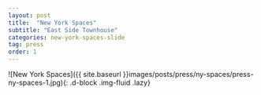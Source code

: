 ```yaml
---
layout: post
title:  "New York Spaces"
subtitle: "East Side Townhouse"
categories: new-york-spaces-slide
tag: press
order: 1
---
```


![New York Spaces]({{ site.baseurl }}images/posts/press/ny-spaces/press-ny-spaces-1.jpg){: .d-block .img-fluid .lazy}
